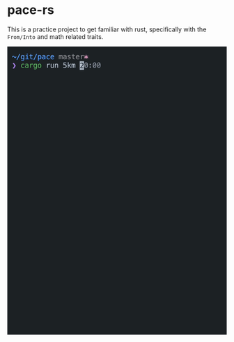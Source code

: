 # pace-rs

This is a practice project to get familiar with rust, specifically with the `From/Into` and math related traits.

![demo](https://raw.githubusercontent.com/peetzweg/pace-rs/main/demo.gif)
